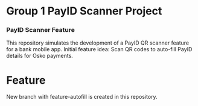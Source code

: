 # Group 1 PayID Scanner Project
### PayID Scanner Feature
This repository simulates the development of a PayID QR scanner feature for a bank mobile app.
Initial feature idea: Scan QR codes to auto-fill PayID details for Osko payments.

# Feature
New branch with feature-autofill is created in this repository.


